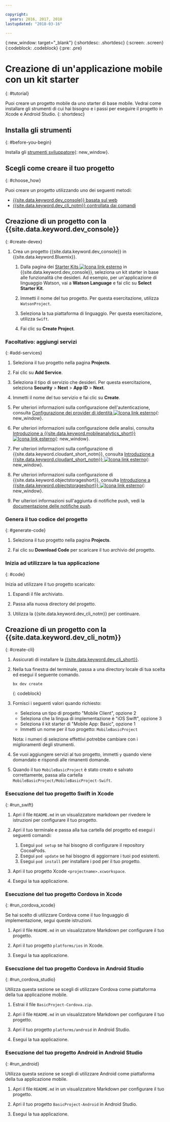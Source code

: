 ```yaml
---

copyright:
  years: 2016, 2017, 2018
lastupdated: "2018-03-16"

---
```


{:new_window: target="_blank"}
{:shortdesc: .shortdesc}
{:screen: .screen}
{:codeblock: .codeblock}
{:pre: .pre}

# Creazione di un'applicazione mobile con un kit starter
{: #tutorial}

Puoi creare un progetto mobile da uno starter di base mobile. Vedrai come installare gli strumenti di cui hai bisogno e i passi per eseguire il progetto in Xcode e Android Studio.
{: shortdesc}

## Installa gli strumenti
{: #before-you-begin}

Installa gli [strumenti sviluppatore](/docs/cli/idt/index.html#add-cli){: new_window}.


## Scegli come creare il tuo progetto
{: #choose_how}

Puoi creare un progetto utilizzando uno dei seguenti metodi:
- [{{site.data.keyword.dev_console}} basata sul web](#create-devex)
- [{{site.data.keyword.dev_cli_notm}} controllata dai comandi](#create-cli)


## Creazione di un progetto con la {{site.data.keyword.dev_console}}
{: #create-devex}

1. Crea un progetto {{site.data.keyword.dev_console}} in {{site.data.keyword.Bluemix}}.

    1. Dalla pagina dei [Starter Kits ![Icona link esterno](../../icons/launch-glyph.svg "Icona link esterno")](https://console.ng.bluemix.net/developer/appservice/starter-kits/) in {{site.data.keyword.dev_console}}, seleziona un kit starter in base alle funzionalità che desideri. Ad esempio, per un'applicazione di linguaggio Watson, vai a **Watson Language** e fai clic su **Select Starter Kit**.

    2. Immetti il nome del tuo progetto. Per questa esercitazione, utilizza `WatsonProject`.   

    3. Seleziona la tua piattaforma di linguaggio. Per questa esercitazione, utilizza `Swift`.

    4. Fai clic su **Create Project**.

### Facoltativo: aggiungi servizi
{: #add-services}

1. Seleziona il tuo progetto nella pagina **Projects**.

2. Fai clic su **Add Service**.

3. Seleziona il tipo di servizio che desideri. Per questa esercitazione, seleziona **Security** > **Next** > **App ID** > **Next**.

4. Immetti il nome del tuo servizio e fai clic su **Create**.

5. Per ulteriori informazioni sulla configurazione dell'autenticazione, consulta [Configurazione dei provider di identità ![Icona link esterno](../../icons/launch-glyph.svg "Icona link esterno")](/docs/services/appid/identity-providers.html){: new_window}.

6. Per ulteriori informazioni sulla configurazione delle analisi, consulta [Introduzione a {{site.data.keyword.mobileanalytics_short}} ![Icona link esterno](../../icons/launch-glyph.svg "Icona link esterno")](/docs/services/mobileanalytics/index.html){: new_window}.

7. Per ulteriori informazioni sulla configurazione di {{site.data.keyword.cloudant_short_notm}}, consulta [Introduzione a {{site.data.keyword.cloudant_short_notm}} ![Icona link esterno](../../icons/launch-glyph.svg "Icona link esterno")](/docs/services/Cloudant/index.html){: new_window}.

8. Per ulteriori informazioni sulla configurazione di {{site.data.keyword.objectstorageshort}}, consulta [Introduzione a {{site.data.keyword.objectstorageshort}} ![Icona link esterno](../../icons/launch-glyph.svg "Icona link esterno")](/docs/services/ObjectStorage/index.html){: new_window}.

9. Per ulteriori informazioni sull'aggiunta di notifiche push, vedi la [documentazione delle notifiche push](/docs/services/mobilepush/c_overview_push.html#overview-push).

### Genera il tuo codice del progetto
{: #generate-code}

1. Seleziona il tuo progetto nella pagina **Projects**.

2. Fai clic su **Download Code** per scaricare il tuo archivio del progetto.


### Inizia ad utilizzare la tua applicazione
{: #code}

Inizia ad utilizzare il tuo progetto scaricato:

1. Espandi il file archiviato.

2. Passa alla nuova directory del progetto.

3. Utilizza la {{site.data.keyword.dev_cli_notm}} per continuare.


## Creazione di un progetto con la {{site.data.keyword.dev_cli_notm}}
{: #create-cli}

1. Assicurati di installare la [{{site.data.keyword.dev_cli_short}}](/docs/cli/idt/index.html).

2. Nella tua finestra del terminale, passa a una directory locale di tua scelta ed esegui il seguente comando.

	```
	bx dev create
	```
	{: codeblock}

3. Fornisci i seguenti valori quando richiesto:

	* Seleziona un tipo di progetto "Mobile Client", opzione 2
	* Seleziona che la lingua di implementazione è "iOS Swift", opzione 3
	* Seleziona il kit starter di "Mobile App: Basic", opzione 1
	* Immetti un nome per il tuo progetto: `MobileBasicProject`

    Nota: i numeri di selezione effettivi potrebbe cambiare con i miglioramenti degli strumenti.

4. Se vuoi aggiungere servizi al tuo progetto, immetti `y` quando viene domandato e rispondi alle rimanenti domande.

5. Quando il tuo `MobileBasicProject` è stato creato e salvato correttamente, passa alla cartella `MobileBasicProject/MobileBasicProject-Swift`.

### Esecuzione del tuo progetto Swift in Xcode
{: #run_swift}

1. Apri il file `README.md` in un visualizzatore markdown per rivedere le istruzioni per configurare il tuo progetto.

2. Apri il tuo terminale e passa alla tua cartella del progetto ed esegui i seguenti comandi:
    1. Esegui `pod setup` se hai bisogno di configurare il repository CocoaPods.
    2. Esegui `pod update` se hai bisogno di aggiornare i tuoi pod esistenti.
    3. Esegui `pod install` per installare i pod per il tuo progetto.

3. Apri il tuo progetto Xcode `<projectname>.xcworkspace`.

4. Esegui la tua applicazione.

### Esecuzione del tuo progetto Cordova in Xcode
{: #run_cordova_xcode}

Se hai scelto di utilizzare Cordova come il tuo linguaggio di implementazione, segui queste istruzioni.

1. Apri il file `README.md` in un visualizzatore Markdown per configurare il tuo progetto.

2. Apri il tuo progetto `platforms/ios` in Xcode.

3. Esegui la tua applicazione.


### Esecuzione del tuo progetto Cordova in Android Studio
{: #run_cordova_studio}

Utilizza questa sezione se scegli di utilizzare Cordova come piattaforma della tua applicazione mobile.

1. Estrai il file `BasicProject-Cordova.zip`.

2. Apri il file `README.md` in un visualizzatore Markdown per configurare il tuo progetto.

3. Apri il tuo progetto `platforms/android` in Android Studio.

4. Esegui la tua applicazione.


### Esecuzione del tuo progetto Android in Android Studio
{: #run_android}

Utilizza questa sezione se scegli di utilizzare Android come piattaforma della tua applicazione mobile.

1. Apri il file `README.md` in un visualizzatore Markdown per configurare il tuo progetto.

2. Apri il tuo progetto `BasicProject-Android` in Android Studio.

3. Esegui la tua applicazione.
